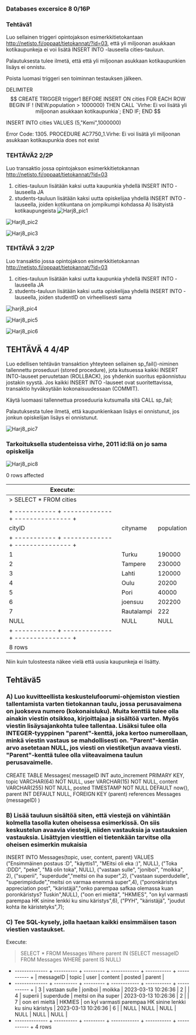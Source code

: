 ### Databases excersice 8 0/16P

### Tehtävä1 

Luo sellainen triggeri opintojakson esimerkkitietokantaan http://netisto.fi/oppaat/tietokannat/?id=03, että yli miljoonan asukkaan kotikaupunkeja ei voi lisätä INSERT INTO -lauseella cities-tauluun.

Palautuksesta tulee ilmetä, että että yli miljoonan asukkaan kotikaupunkien lisäys ei onnistu.

Poista luomasi triggeri sen toiminnan testauksen jälkeen.

DELIMITER $$
CREATE TRIGGER trigger1
	BEFORE INSERT ON cities
    FOR EACH ROW 
BEGIN
	IF ! (NEW.population > 1000000) THEN
		CALL `Virhe: Ei voi lisätä yli miljoonan asukkaan kotikaupunkia`;
	END IF;
END $$

INSERT INTO cities VALUES (5,"Kemi",1000000)

Error Code: 1305. PROCEDURE AC7750_1.Virhe: Ei voi lisätä yli miljoonan asukkaan kotikaupunkia does not exist

### TEHTÄVÄ2 2/2P
Luo transaktio jossa opintojakson esimerkkitietokannan http://netisto.fi/oppaat/tietokannat/?id=03

1) cities-tauluun lisätään kaksi uutta kaupunkia yhdellä INSERT INTO -lauseella JA
2) students-tauluun lisätään kaksi uutta opiskelijaa yhdellä INSERT INTO -lauseella, joiden kotikuntana on jompikumpi kohdassa A) lisätyistä kotikaupungeista
![Harj8_pic1](screenshots/harj8/Harj8_pic1.png)

![Harj8_pic2](screenshots/harj8/Harj8_pic2.png)

![Harj8_pic3](screenshots/harj8/Harj8_pic3.png)
 
 

### TEHTÄVÄ 3 2/2P
Luo transaktio jossa opintojakson esimerkkitietokannan http://netisto.fi/oppaat/tietokannat/?id=03

1) cities-tauluun lisätään kaksi uutta kaupunkia yhdellä INSERT INTO -lauseella JA
2) students-tauluun lisätään kaksi uutta opiskelijaa yhdellä INSERT INTO -lauseella, joiden studentID on virheellisesti sama

![harj8_pic4](screenshots/harj8/harj8_pic4.png)

![Harj8_pic5](screenshots/harj8/Harj8_pic5.png)

![Harj8_pic6](screenshots/harj8/Harj8_pic6.png)
 

## TEHTÄVÄ 4 4/4P

Luo edellisen tehtävän transaktion yhteyteen sellainen sp_fail()-niminen tallennettu proseduuri (stored procedure), jota kutsuessa kaikki INSERT INTO-lauseet peruutetaan (ROLLBACK), jos yhdenkin suoritus epäonnistuu jostakin syystä. Jos kaikki INSERT INTO -lauseet ovat suoritettavissa, transaktio hyväksytään kokonaisuudessaan (COMMIT).

Käytä luomaasi tallennettua proseduuria kutsumalla sitä CALL sp_fail;

Palautuksesta tulee ilmetä, että kaupunkienkaan lisäys ei onnistunut, jos jonkun opiskelijan lisäys ei onnistunut.

![Harj8_pic7](screenshots/harj8/Harj8_pic7.png)
 
### Tarkoituksella studenteissa virhe, 2011 id:llä on jo sama opiskelija
 
![Harj8_pic8](screenshots/harj8/Harj8_pic8.png)
 
 
 
 
0 rows affected



| Execute:                                          |            |            |
|---------------------------------------------------|------------|------------|
| > SELECT * FROM cities                            |            |            |
|                                                   |            |            |
| + ----------- + ------------- + --------------- + |            |            |
| cityID                                            | cityname   | population |
| + ----------- + ------------- + --------------- + |            |            |
| 1                                                 | Turku      | 190000     |
| 2                                                 | Tampere    | 230000     |
| 3                                                 | Lahti      | 120000     |
| 4                                                 | Oulu       | 20200      |
| 5                                                 | Pori       | 40000      |
| 6                                                 | joensuu    | 202200     |
| 7                                                 | Rautalampi | 222        |
| NULL                                              | NULL       | NULL       |
| + ----------- + ------------- + --------------- + |            |            |
| 8 rows                                            |            |            |


Niin kuin tulosteesta näkee vielä että uusia kaupunkeja ei lisätty.


## Tehtävä5 

### A) Luo kuvitteellista keskustelufoorumi-ohjemiston viestien tallentamista varten tietokannan taulu, jossa perusavaimena on juokseva numero (kokonaisluku). Muita kenttiä tulee olla ainakin viestin otsikkoa, kirjoittajaa ja sisältöä varten. Myös viestin lisäysajankohta tulee tallentaa. Lisäksi tulee olla INTEGER-tyyppinen "parent"-kenttä, joka kertoo numerollaan, minkä viestin vastaus se mahdollisesti on. "Parent"-kentän arvo asetetaan NULL, jos viesti on viestiketjun avaava viesti. "Parent"-kenttä tulee olla viiteavaimena taulun perusavaimelle.

CREATE TABLE Messages(
	messageID INT auto_increment PRIMARY KEY,
    topic VARCHAR(64) NOT NULL,
    user VARCHAR(15) NOT NULL,
    content VARCHAR(255) NOT NULL,
    posted TIMESTAMP NOT NULL DEFAULT now(),
    parent INT DEFAULT NULL,
		FOREIGN KEY (parent)
        references Messages (messageID)
)

### B) Lisää tauluun sisältöä siten, että viestejä on vähintään kolmella tasolla kuten oheisessa esimerkissä. On siis keskustelun avaavia viestejä, niiden vastauksia ja vastauksien vastauksia. Lisättyjen viesttien ei tietenkään tarvitse olla oheisen esimerkin mukaisia

INSERT INTO Messages(topic, user, content, parent) VALUES
	("Ensimmäinen postaus :D", "käyttis1", "MEitsi oli eka :)", NULL),
    ("Toka :DDD", "peke", "Mä olin toka", NULL),
    ("vastaan sulle", "joniboi", "moikka", 2),
    ("superii", "superdude","meitsi on iha super",2),
    ("vastaan superdudelle", "superimpidude","meitsi on varmaa enemmä super",4),
    ("poronkäristys appreciation post", "käristäjä","onko parempaa safkaa olemassa kuan poronkäristys? Tuskin",NULL),
	("oon eri mieltä", "HKMIES", "on kyl varmasti parempaa HK sinine lenkki ku sinu käristys",6),
    ("PYH", "käristäjä", "joudut kohta ite käristetyks",7);

### C) Tee SQL-kysely, jolla haetaan kaikki ensimmäisen tason viestien vastaukset.

Execute:
> SELECT * 
FROM Messages 
Where parent IN 
	(SELECT messageID FROM Messages WHERE parent IS NULL)

+ -------------- + ---------- + --------- + ------------ + ----------- + ----------- +
| messageID      | topic      | user      | content      | posted      | parent      |
+ -------------- + ---------- + --------- + ------------ + ----------- + ----------- +
| 3              | vastaan sulle | joniboi   | moikka       | 2023-03-13 10:26:36 | 2           |
| 4              | superii    | superdude | meitsi on iha super | 2023-03-13 10:26:36 | 2           |
| 7              | oon eri mieltä | HKMIES    | on kyl varmasti parempaa HK sinine lenkki ku sinu käristys | 2023-03-13 10:26:36 | 6           |
| NULL           | NULL       | NULL      | NULL         | NULL        | NULL        |
+ -------------- + ---------- + --------- + ------------ + ----------- + ----------- +
4 rows




